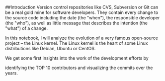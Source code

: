 
##Introduction Version control repositories like CVS, Subversion or Git can be a real gold mine for software developers.
They contain every change to the source code including the date (the "when"), the responsible developer (the "who"),
as well as little message that describes the intention (the "what") of a change.

In this notebook, I will analyze the evolution of a very famous open-source project – the Linux kernel. 
The Linux kernel is the heart of some Linux distributions like Debian, Ubuntu or CentOS.

We get some first insights into the work of the development efforts by

identifying the TOP 10 contributors and
visualizing the commits over the years.
